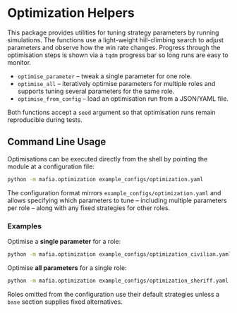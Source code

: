 # Optimization Helpers

This package provides utilities for tuning strategy parameters by running
simulations.  The functions use a light-weight hill-climbing search to
adjust parameters and observe how the win rate changes.  Progress through
the optimisation steps is shown via a `tqdm` progress bar so long runs are
easy to monitor.

* `optimise_parameter` – tweak a single parameter for one role.
* `optimise_all` – iteratively optimise parameters for multiple roles and
  supports tuning several parameters for the same role.
* `optimise_from_config` – load an optimisation run from a JSON/YAML file.

Both functions accept a `seed` argument so that optimisation runs remain
reproducible during tests.

## Command Line Usage

Optimisations can be executed directly from the shell by pointing the module
at a configuration file:

```bash
python -m mafia.optimization example_configs/optimization.yaml
```

The configuration format mirrors `example_configs/optimization.yaml` and
allows specifying which parameters to tune – including multiple parameters
per role – along with any fixed strategies for other roles.

### Examples

Optimise a **single parameter** for a role:

```bash
python -m mafia.optimization example_configs/optimization_civilian.yaml
```

Optimise **all parameters** for a single role:

```bash
python -m mafia.optimization example_configs/optimization_sheriff.yaml
```

Roles omitted from the configuration use their default strategies unless a
`base` section supplies fixed alternatives.
